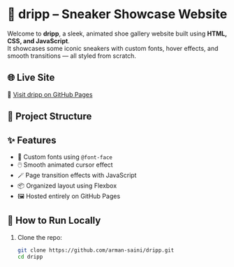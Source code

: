# 🥾 dripp – Sneaker Showcase Website

Welcome to **dripp**, a sleek, animated shoe gallery website built using **HTML, CSS, and JavaScript**.  
It showcases some iconic sneakers with custom fonts, hover effects, and smooth transitions — all styled from scratch.

## 🌐 Live Site

🔗 [Visit dripp on GitHub Pages](https://arman-saini.github.io/dripp/)

## 📁 Project Structure


## ✨ Features

- 🧠 Custom fonts using `@font-face`
- 🖱️ Smooth animated cursor effect
- 🪄 Page transition effects with JavaScript
- 📦 Organized layout using Flexbox
- 🖼️ Hosted entirely on GitHub Pages

## 🚀 How to Run Locally

1. Clone the repo:
   ```bash
   git clone https://github.com/arman-saini/dripp.git
   cd dripp
